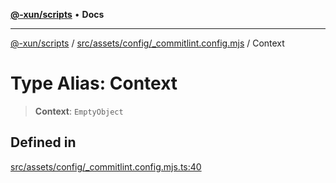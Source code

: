 [**@-xun/scripts**](../../../../../README.md) • **Docs**

***

[@-xun/scripts](../../../../../README.md) / [src/assets/config/\_commitlint.config.mjs](../README.md) / Context

# Type Alias: Context

> **Context**: `EmptyObject`

## Defined in

[src/assets/config/\_commitlint.config.mjs.ts:40](https://github.com/Xunnamius/xscripts/blob/5720c37375b8ffddbde03f8e53002853e0eeabbc/src/assets/config/_commitlint.config.mjs.ts#L40)
